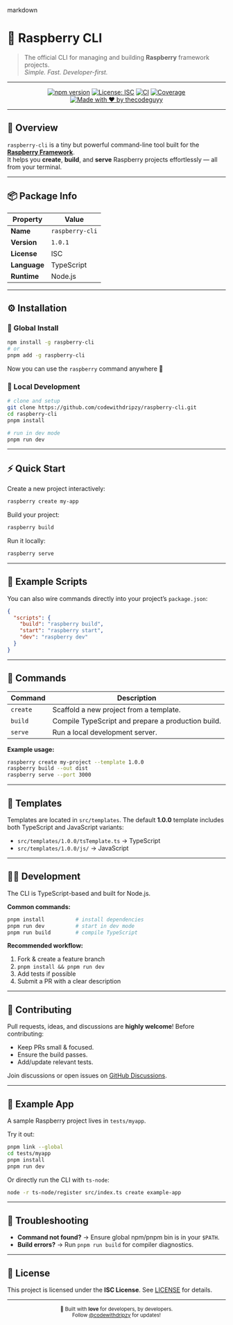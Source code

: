 markdown
# 🍓 Raspberry CLI  
> The official CLI for managing and building **Raspberry** framework projects.  
> *Simple. Fast. Developer-first.*

---

<div align="center">

[![npm version](https://img.shields.io/npm/v/raspberry-cli.svg?color=ff3c67&style=flat-square)](https://www.npmjs.com/package/raspberry-cli)
[![License: ISC](https://img.shields.io/badge/License-ISC-brightgreen.svg?style=flat-square)](LICENSE)
[![CI](https://img.shields.io/github/actions/workflow/status/codewithdripzy/raspberry-cli/ci.yml?label=CI&style=flat-square)](https://github.com/codewithdripzy/raspberry-cli/actions)
[![Coverage](https://img.shields.io/codecov/c/github/codewithdripzy/raspberry-cli?style=flat-square&color=yellow)](https://codecov.io/gh/codewithdripzy/raspberry-cli)
[![Made with ❤️ by thecodeguyy](https://img.shields.io/badge/made%20with-%E2%9D%A4%EF%B8%8F-ff3c67?style=flat-square)](https://github.com/codewithdripzy)

</div>

---

## 🚀 Overview

`raspberry-cli` is a tiny but powerful command-line tool built for the [**Raspberry Framework**](https://github.com/codewithdripzy/Raspberry).  
It helps you **create**, **build**, and **serve** Raspberry projects effortlessly — all from your terminal.

---

## 📦 Package Info

| Property | Value |
|-----------|--------|
| **Name** | `raspberry-cli` |
| **Version** | `1.0.1` |
| **License** | ISC |
| **Language** | TypeScript |
| **Runtime** | Node.js |

---

## ⚙️ Installation

### 🔹 Global Install

```bash
npm install -g raspberry-cli
# or
pnpm add -g raspberry-cli
````

Now you can use the `raspberry` command anywhere 🎉

### 🔹 Local Development

```bash
# clone and setup
git clone https://github.com/codewithdripzy/raspberry-cli.git
cd raspberry-cli
pnpm install

# run in dev mode
pnpm run dev
```

---

## ⚡ Quick Start

Create a new project interactively:

```bash
raspberry create my-app
```

Build your project:

```bash
raspberry build
```

Run it locally:

```bash
raspberry serve
```

---

## 🧠 Example Scripts

You can also wire commands directly into your project’s `package.json`:

```json
{
  "scripts": {
    "build": "raspberry build",
    "start": "raspberry start",
    "dev": "raspberry dev"
  }
}
```

---

## 🧩 Commands

| Command  | Description                                        |
| -------- | -------------------------------------------------- |
| `create` | Scaffold a new project from a template.            |
| `build`  | Compile TypeScript and prepare a production build. |
| `serve`  | Run a local development server.                    |

**Example usage:**

```bash
raspberry create my-project --template 1.0.0
raspberry build --out dist
raspberry serve --port 3000
```

---

## 🎨 Templates

Templates are located in `src/templates`.
The default **1.0.0** template includes both TypeScript and JavaScript variants:

* `src/templates/1.0.0/tsTemplate.ts` → TypeScript
* `src/templates/1.0.0/js/` → JavaScript

---

## 🧑‍💻 Development

The CLI is TypeScript-based and built for Node.js.

**Common commands:**

```bash
pnpm install          # install dependencies
pnpm run dev          # start in dev mode
pnpm run build        # compile TypeScript
```

**Recommended workflow:**

1. Fork & create a feature branch
2. `pnpm install && pnpm run dev`
3. Add tests if possible
4. Submit a PR with a clear description

---

## 🤝 Contributing

Pull requests, ideas, and discussions are **highly welcome**!
Before contributing:

* Keep PRs small & focused.
* Ensure the build passes.
* Add/update relevant tests.

Join discussions or open issues on [GitHub Discussions](https://github.com/codewithdripzy/Raspberry/discussions).

---

## 🧩 Example App

A sample Raspberry project lives in `tests/myapp`.

Try it out:

```bash
pnpm link --global
cd tests/myapp
pnpm install
pnpm run dev
```

Or directly run the CLI with `ts-node`:

```bash
node -r ts-node/register src/index.ts create example-app
```

---

## 🩵 Troubleshooting

* **Command not found?** → Ensure global npm/pnpm bin is in your `$PATH`.
* **Build errors?** → Run `pnpm run build` for compiler diagnostics.

---

## 🪪 License

This project is licensed under the **ISC License**.
See [LICENSE](./LICENSE) for details.

---

<div align="center">
  <sub>🍓 Built with <strong>love</strong> for developers, by developers.</sub><br/>
  <sub>Follow <a href="https://github.com/codewithdripzy">@codewithdripzy</a> for updates!</sub>
</div>